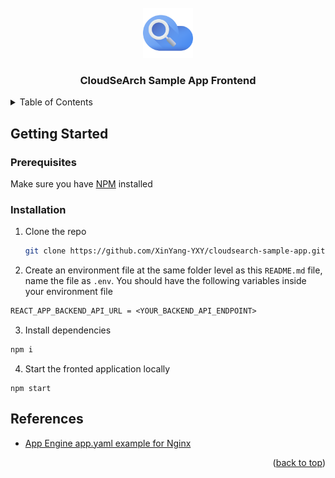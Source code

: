 <div id="top"></div>



<!-- PROJECT LOGO -->
<br />
<div align="center">
    <img src="logo.png" alt="Logo" width="80" height="80">


  <h3 align="center">CloudSeArch Sample App Frontend</h3>

  </p>
</div>



<!-- TABLE OF CONTENTS -->
<details>
  <summary>Table of Contents</summary>
  <ol>
    <li>
      <a href="#getting-started">Getting Started</a>
      <ul>
        <li><a href="#prerequisites">Prerequisites</a></li>
        <li><a href="#installation">Installation</a></li>
      </ul>
    </li>
    <li><a href="#references">References</a></li>
  </ol>
</details>




<!-- GETTING STARTED -->
## Getting Started


### Prerequisites

Make sure you have [NPM](https://docs.npmjs.com/downloading-and-installing-node-js-and-npm) installed

### Installation

1. Clone the repo
   ```sh
   git clone https://github.com/XinYang-YXY/cloudsearch-sample-app.git
   ```
2. Create an environment file at the same folder level as this `README.md` file, name the file as `.env`. You should have the following variables inside your environment file
```txt
REACT_APP_BACKEND_API_URL = <YOUR_BACKEND_API_ENDPOINT>
```
3. Install dependencies
```sh
npm i
```
4. Start the fronted application locally
```
npm start
```



## References

* [App Engine app.yaml example for Nginx](https://cloud.google.com/appengine/docs/flexible/custom-runtimes/quickstart)

<p align="right">(<a href="#top">back to top</a>)</p>